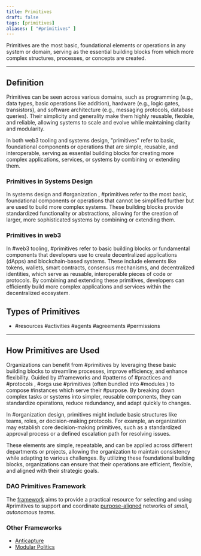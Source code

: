 ```yaml
---
title: Primitives
draft: false
tags: [primitives]
aliases: [ "#primitives" ]
---
```


Primitives are the most basic, foundational elements or operations in any system or domain, serving as the essential building blocks from which more complex structures, processes, or concepts are created.

---

## Definition

Primitives can be seen across various domains, such as programming (e.g., data types, basic operations like addition), hardware (e.g., logic gates, transistors), and software architecture (e.g., messaging protocols, database queries). Their simplicity and generality make them highly reusable, flexible, and reliable, allowing systems to scale and evolve while maintaining clarity and modularity.

In both web3 tooling and systems design, "primitives" refer to basic, foundational components or operations that are simple, reusable, and interoperable, serving as essential building blocks for creating more complex applications, services, or systems by combining or extending them.

### Primitives in Systems Design

In systems design and #organization , #primitives refer to the most basic, foundational components or operations that cannot be simplified further but are used to build more complex systems. These building blocks provide standardized functionality or abstractions, allowing for the creation of larger, more sophisticated systems by combining or extending them.

### Primitives in web3

In #web3 tooling, #primitives refer to basic building blocks or fundamental components that developers use to create decentralized applications (dApps) and blockchain-based systems. These include elements like tokens, wallets, smart contracts, consensus mechanisms, and decentralized identities, which serve as reusable, interoperable pieces of code or protocols. By combining and extending these primitives, developers can efficiently build more complex applications and services within the decentralized ecosystem.

## Types of Primitives

- #resources #activities #agents #agreements #permissions

---

## How Primitives are Used

Organizations can benefit from #primitives by leveraging these basic building blocks to streamline processes, improve efficiency, and enhance flexibility. Guided by #frameworks and #patterns of #practices and #protocols , #orgs use #primitives (often bundled into #modules ) to compose #instances which serve their #purpose. By breaking down complex tasks or systems into simpler, reusable components, they can standardize operations, reduce redundancy, and adapt quickly to changes.

In #organization design, primitives might include basic structures like teams, roles, or decision-making protocols. For example, an organization may establish core decision-making primitives, such as a standardized approval process or a defined escalation path for resolving issues.

These elements are simple, repeatable, and can be applied across different departments or projects, allowing the organization to maintain consistency while adapting to various challenges. By utilizing these foundational building blocks, organizations can ensure that their operations are efficient, flexible, and aligned with their strategic goals.

### DAO Primitives Framework

The [framework](notes/dao-primitives/framework/framework.md) aims to provide a practical resource for selecting and using #primitives to support and coordinate [purpose-aligned](notes/dao-primitives/Purpose.md) networks of *small, autonomous teams*.

### Other Frameworks

- [Anticapture](library/Anticapture.md)
- [Modular Politics](library/Modular%20Politics.md)
